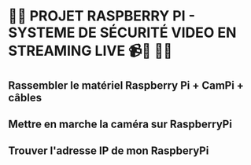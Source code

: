 # 👀👀 PROJET RASPBERRY PI - SYSTEME DE SÉCURITÉ VIDEO EN STREAMING LIVE 📹👮 👀👀




## Rassembler le matériel Raspberry Pi + CamPi + câbles

## Mettre en marche la caméra sur RaspberryPi

## Trouver l'adresse IP de mon RaspberyPi


